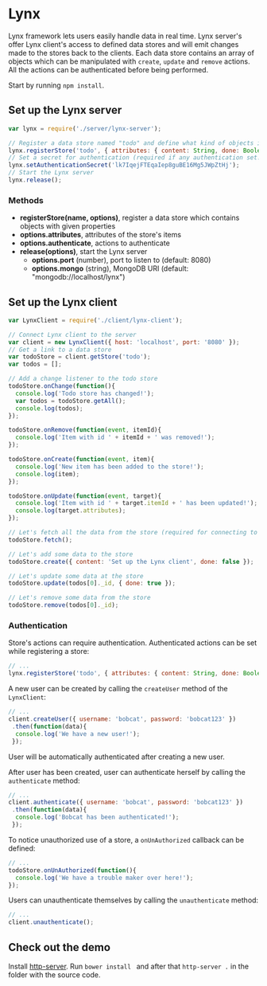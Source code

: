 # Lynx

Lynx framework lets users easily handle data in real time. Lynx server's offer Lynx client's access to defined data stores and will emit changes made to the stores back to the clients. Each data store contains an array of objects which can be manipulated with `create`, `update` and `remove` actions. All the actions can be authenticated before being performed.

Start by running `npm install`.

## Set up the Lynx server

```javascript
var lynx = require('./server/lynx-server');

// Register a data store named "todo" and define what kind of objects it stores
lynx.registerStore('todo', { attributes: { content: String, done: Boolean }, authenticate: ['fetch', 'create', 'update', 'remove'] });
// Set a secret for authentication (required if any authentication set!)
lynx.setAuthenticationSecret('lk7IqejFTEqaIep8guBE16Mg5JWpZtHj');
// Start the Lynx server
lynx.release();
```

### Methods

* **registerStore(name, options)**, register a data store which contains objects with given properties
 * **options.attributes**, attributes of the store's items
 * **options.authenticate**, actions to authenticate
* **release(options)**, start the Lynx server
  * **options.port** (number), port to listen to (default: 8080)
  * **options.mongo** (string), MongoDB URI (default: "mongodb://localhost/lynx")
  
## Set up the Lynx client

```javascript
var LynxClient = require('./client/lynx-client');

// Connect Lynx client to the server
var client = new LynxClient({ host: 'localhost', port: '8080' });
// Get a link to a data store
var todoStore = client.getStore('todo');
var todos = [];

// Add a change listener to the todo store
todoStore.onChange(function(){
  console.log('Todo store has changed!');
  var todos = todoStore.getAll();
  console.log(todos);
});

todoStore.onRemove(function(event, itemId){
  console.log('Item with id ' + itemId + ' was removed!');
});

todoStore.onCreate(function(event, item){
  console.log('New item has been added to the store!');
  console.log(item);
});

todoStore.onUpdate(function(event, target){
  console.log('Item with id ' + target.itemId + ' has been updated!');
  console.log(target.attributes);
});

// Let's fetch all the data from the store (required for connecting to the store!)
todoStore.fetch();

// Let's add some data to the store
todoStore.create({ content: 'Set up the Lynx client', done: false });

// Let's update some data at the store
todoStore.update(todos[0]._id, { done: true });

// Let's remove some data from the store
todoStore.remove(todos[0]._id);
```

### Authentication

Store's actions can require authentication. Authenticated actions can be set while registering a store:

```javascript
// ...
lynx.registerStore('todo', { attributes: { content: String, done: Boolean }, authenticate: ['fetch', 'create', 'update', 'remove'] });
```

A new user can be created by calling the `createUser` method of the `LynxClient`:

```javascript
// ...
client.createUser({ username: 'bobcat', password: 'bobcat123' })
 .then(function(data){
  console.log('We have a new user!'); 
 });
```

User will be automatically authenticated after creating a new user.

After user has been created, user can authenticate herself by calling the `authenticate` method:

```javascript
// ...
client.authenticate({ username: 'bobcat', password: 'bobcat123' })
 .then(function(data){
  console.log('Bobcat has been authenticated!'); 
 });
```

To notice unauthorized use of a store, a `onUnAuthorized` callback can be defined:

```javascript
// ...
todoStore.onUnAuthorized(function(){
  console.log('We have a trouble maker over here!');
});
```

Users can unauthenticate themselves by calling the `unauthenticate` method:

```javascript
// ...
client.unauthenticate();
```

## Check out the demo

Install [http-server](https://www.npmjs.com/package/http-server). Run `bower install ` and after that `http-server .` in the folder with the source code.
